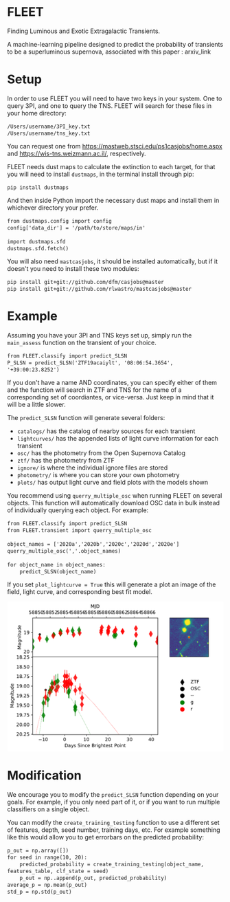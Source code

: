 
# FLEET
Finding Luminous and Exotic Extragalactic Transients.

A machine-learning pipeline designed to predict the probability of transients to be a superluminous supernova, associated with this paper : arxiv_link

# Setup
In order to use FLEET you will need to have two keys in your system. One to query 3PI, and one to query the TNS. FLEET will search for these files in your home directory:

```
/Users/username/3PI_key.txt
/Users/username/tns_key.txt
```
You can request one from https://mastweb.stsci.edu/ps1casjobs/home.aspx and https://wis-tns.weizmann.ac.il/, respectively.

FLEET needs dust maps to calculate the extinction to each target, for that you will need to install `dustmaps`, in the terminal install through pip:

```
pip install dustmaps
```

And then inside Python import the necessary dust maps and install them in whichever directory your prefer.

```
from dustmaps.config import config
config['data_dir'] = '/path/to/store/maps/in'

import dustmaps.sfd
dustmaps.sfd.fetch()
```

You will also need `mastcasjobs`, it should be installed automatically, but if it doesn't you need to install these two modules:
```	
pip install git+git://github.com/dfm/casjobs@master	
pip install git+git://github.com/rlwastro/mastcasjobs@master	
```	

# Example
Assuming you have your 3PI and TNS keys set up, simply run the `main_assess` function on the transient of your choice.

```
from FLEET.classify import predict_SLSN
P_SLSN = predict_SLSN('ZTF19acaiylt', '08:06:54.3654', '+39:00:23.8252')
```

If you don't have a name AND coordinates, you can specify either of them and the function will search in ZTF and TNS for the name of a corresponding set of coordiantes, or vice-versa. Just keep in mind that it will be a little slower.

The `predict_SLSN` function will generate several folders:
* `catalogs/` has the catalog of nearby sources for each transient
* `lightcurves/` has the appended lists of light curve information for each transient
* `osc/` has the photometry from the Open Supernova Catalog
* `ztf/` has the photometry from ZTF
* `ignore/` is where the individual ignore files are stored
* `photometry/` is where you can store your own photometry
* `plots/` has output light curve and field plots with the models shown

You recommend using `querry_multiple_osc` when running FLEET on several objects. This function will automatically download OSC data in bulk instead of individually querying each object. For example:
```
from FLEET.classify import predict_SLSN
from FLEET.transient import querry_multiple_osc

object_names = ['2020a','2020b','2020c','2020d','2020e']
querry_multiple_osc(','.object_names)

for object_name in object_names:
	predict_SLSN(object_name)
```

If you set `plot_lightcurve = True` this will generate a plot an image of the field, light curve, and corresponding best fit model.
<p align="center"><img src="2020kn.pdf" align="center" alt="2020kn" width="900"/></p>

# Modification
We encourage you to modify the `predict_SLSN` function depending on your goals. For example, if you only need part of it, or if you want to run multiple classifiers on a single object.

You can modify the `create_training_testing` function to use a different set of features, depth, seed number, training days, etc. For example something like this would allow you to get errorbars on the predicted probability:
```
p_out = np.array([])
for seed in range(10, 20):
	predicted_probability = create_training_testing(object_name, features_table, clf_state = seed)
	p_out = np..append(p_out, predicted_probability)
average_p = np.mean(p_out)
std_p = np.std(p_out)
```
  
